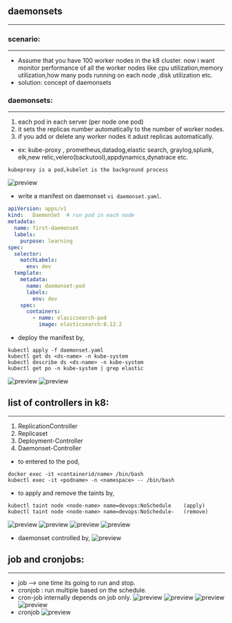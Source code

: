 ## daemonsets
------------------------------
### scenario:
------------------------------------
* Assume that you have 100 worker nodes in the k8 cluster. now i want monitor performance of all the worker nodes like cpu utilization,memory utilization,how many pods running on each node ,disk utilization etc.
* solution: concept of daemonsets
### daemonsets:
-----------------------------------
1. each pod in each server (per node one pod)   
2. it sets the replicas number automatically to the number of worker nodes.
3. if you add or delete any worker nodes it adust replicas automatically.
* ex: kube-proxy , prometheus,datadog,elastic search, graylog,splunk, elk,new relic,velero(backutool),appdynamics,dynatrace etc.
```
kubeproxy is a pod,kubelet is the background process
```
![preview](./images/k8s89.png)
* write a manifest on daemonset `vi daemonset.yaml`.
```yaml
apiVersion: apps/v1
kind: 	DaemonSet  # run pod in each node
metadata:
  name: first-daemonset
  labels:
    purpose: learning
spec:
  selector:
    matchLabels:
      env: dev
  template:
    metadata:
      name: daemonset-pod
      labels:
        env: dev
    spec:
      containers:
        - name: elasicsearch-pod
          image: elasticsearch:8.12.2
```
* deploy the manifest by,
```
kubectl apply -f daemonset.yaml
kubectl get ds <ds-name> -n kube-system
kubectl describe ds <ds-name> -n kube-system
kubectl get po -n kube-system | grep elastic
```
![preview](./images/k8s90.png)
![preview](./images/k8s91.png)

## list of controllers in k8:
-------------------------
1. ReplicationController
2. Replicaset 
3. Deployment-Controller
4. Daemonset-Controller
* to entered to the pod,
```
docker exec -it <containerid/name> /bin/bash
kubectl exec -it <podname> -n <namespace> -- /bin/bash
```
* to apply and remove the taints by,
```
kubectl taint node <node-name> name=devops:NoSchedule    (apply)
kubectl taint node <node-name> name=devops:NoSchedule-   (remove)
```
![preview](./images/k8s92.png)
![preview](./images/k8s93.png)
![preview](./images/k8s94.png)
![preview](./images/k8s95.png)
* daemonset controlled by,
![preview](./images/k8s96.png)

## job and cronjobs:
----------------
* job --> one time its going to run and stop.
* cronjob : run multiple based on the schedule.
* cron-job internally depends on job only.
![preview](./images/k8s97.png)
![preview](./images/k8s98.png)
![preview](./images/k8s99.png)
![preview](./images/k8s100.png)
* cronjob
![preview](./images/k8s101.png)



